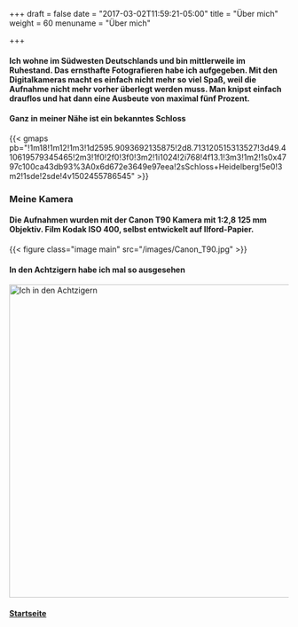 +++
draft = false
date = "2017-03-02T11:59:21-05:00"
title = "Über mich"
weight = 60
menuname = "Über mich"

+++  
#### Ich wohne im Südwesten Deutschlands und bin mittlerweile im Ruhestand. Das ernsthafte Fotografieren habe ich aufgegeben. Mit den Digitalkameras macht es einfach nicht mehr so viel Spaß, weil die Aufnahme nicht mehr vorher überlegt werden muss. Man knipst einfach drauflos und hat dann eine Ausbeute von maximal fünf Prozent.  

#### Ganz in meiner Nähe ist ein bekanntes Schloss
<!-- <code>{&zwnj;{< gmaps  pb="https://www.google.com/maps/embed?" >}}</code> will get a google map -->
{{< gmaps pb="!1m18!1m12!1m3!1d2595.9093692135875!2d8.713120515313527!3d49.410619579345465!2m3!1f0!2f0!3f0!3m2!1i1024!2i768!4f13.1!3m3!1m2!1s0x4797c100ca43db93%3A0x6d672e3649e97eea!2sSchloss+Heidelberg!5e0!3m2!1sde!2sde!4v1502455786545" >}}
<br>
<!-- #### [Meine Kamera](https://commons.wikimedia.org/wiki/File%3ACanon_T90_1_2_50mm.jpg width="565" alt="MotoCross02") -->
### Meine Kamera
#### Die Aufnahmen wurden mit der Canon T90 Kamera mit 1:2,8 125 mm Objektiv. Film Kodak ISO 400, selbst entwickelt auf Ilford-Papier. 

{{< figure class="image main" src="/images/Canon_T90.jpg" >}}

#### In den Achtzigern habe ich mal so ausgesehen
<img src="/images/CROP0012moto.jpg" width="565" alt="Ich in den Achtzigern">  

#### [Startseite ](#) <i class="fa fa-arrow-up" aria-hidden="true"></i>
